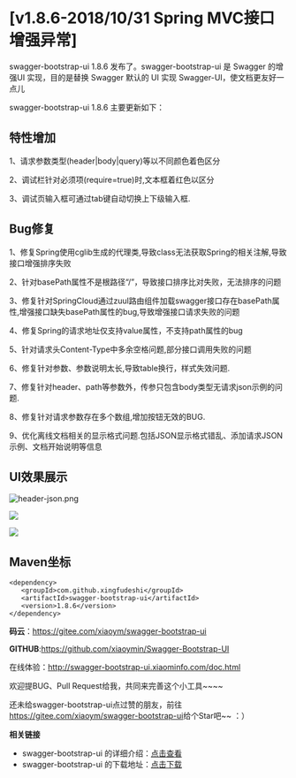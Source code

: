 # [v1.8.6-2018/10/31 Spring MVC接口增强异常]

swagger-bootstrap-ui 1.8.6 发布了。swagger-bootstrap-ui 是 Swagger 的增强UI 实现，目的是替换 Swagger 默认的 UI 实现 Swagger-UI，使文档更友好一点儿

swagger-bootstrap-ui 1.8.6 主要更新如下：

## 特性增加

1、请求参数类型(header|body|query)等以不同颜色着色区分

2、调试栏针对必须项(require=true)时,文本框着红色以区分

3、调试页输入框可通过tab键自动切换上下级输入框.

## Bug修复

1、修复Spring使用cglib生成的代理类,导致class无法获取Spring的相关注解,导致接口增强排序失败

2、针对basePath属性不是根路径“/”，导致接口排序比对失败，无法排序的问题

3、修复针对SpringCloud通过zuul路由组件加载swagger接口存在basePath属性,增强接口缺失basePath属性的bug,导致增强接口请求失败的问题

4、修复Spring的请求地址仅支持value属性，不支持path属性的bug

5、针对请求头Content-Type中多余空格问题,部分接口调用失败的问题

6、修复针对参数、参数说明太长,导致table换行，样式失效问题.

7、修复针对header、path等参数外，传参只包含body类型无请求json示例的问题.

8、修复针对请求参数存在多个数组,增加按钮无效的BUG.

9、优化离线文档相关的显示格式问题.包括JSON显示格式错乱、添加请求JSON示例、文档开始说明等信息

## UI效果展示

![header-json.png](/knife4j/images/blog/swagger-bootstrap-ui-1.8.6-issue/header-json.png)

![](/knife4j/images/blog/swagger-bootstrap-ui-1.8.6-issue/debug-require.png)

![](/knife4j/images/blog/swagger-bootstrap-ui-1.8.6-issue/more-params.png)

## Maven坐标

```
<dependency>
   <groupId>com.github.xingfudeshi</groupId>
   <artifactId>swagger-bootstrap-ui</artifactId>
   <version>1.8.6</version>
</dependency>
```

**码云**：<https://gitee.com/xiaoym/swagger-bootstrap-ui>

**GITHUB**:<https://github.com/xiaoymin/Swagger-Bootstrap-UI>

在线体验：<http://swagger-bootstrap-ui.xiaominfo.com/doc.html>

欢迎提BUG、Pull Request给我，共同来完善这个小工具~~~~

还未给swagger-bootstrap-ui点过赞的朋友，前往<https://gitee.com/xiaoym/swagger-bootstrap-ui>给个Star吧~~ ：）



**相关链接**

- swagger-bootstrap-ui 的详细介绍：[点击查看](https://www.oschina.net/p/swagger-bootstrap-ui)
- swagger-bootstrap-ui 的下载地址：[点击下载](https://git.oschina.net/xiaoym/swagger-bootstrap-ui/releases)
 
 
